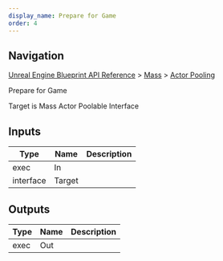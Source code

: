 ```yaml
---
display_name: Prepare for Game
order: 4
---
```

## Navigation

[Unreal Engine Blueprint API Reference](https://dev.epicgames.com/documentation/en-us/unreal-engine/BlueprintAPI) > [Mass](https://dev.epicgames.com/documentation/en-us/unreal-engine/BlueprintAPI/Mass) > [Actor Pooling](https://dev.epicgames.com/documentation/en-us/unreal-engine/BlueprintAPI/Mass/ActorPooling)

Prepare for Game

Target is Mass Actor Poolable Interface

## Inputs

| Type | Name | Description |
| --- | --- | --- |
| exec | In |  |
| interface | Target |  |

## Outputs

| Type | Name | Description |
| --- | --- | --- |
| exec | Out |  |
